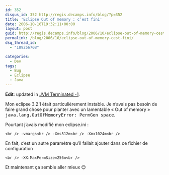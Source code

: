 ```yaml
---
id: 352
disqus_id: 352 http://regis.decamps.info/blog/?p=352
title: 'Eclipse Out of memory : c’est fini'
date: 2006-10-16T19:32:11+00:00
layout: post
guid: http://regis.decamps.info/blog/2006/10/eclipse-out-of-memory-cest-fini/
permalink: /blog/2006/10/eclipse-out-of-memory-cest-fini/
dsq_thread_id:
  - "189256708"

categories:
  - Dev
tags:
  - Bug
  - Eclipse
  - Java
---
```

**Edit**: updated in [JVM Terminated -1](http://regis.decamps.info/blog/2008/08/eclipse-jvm-terminated/).

Mon eclipse 3.2.1 était particulièrement instable. Je n’avais pas besoin de faire grand chose pour planter avec un lamentable « Out of memory » <tt>java.lang.OutOfMemoryError: PermGen space</tt>.

Pourtant j’avais modifié mon eclipse.ini :
  
`<br />
-vmargs<br />
-Xms512m<br />
-Xmx1024m<br />
` 

En fait, c’est un autre paramètre qu’il fallait ajouter dans ce fichier de configuration
  
`<br />
-XX:MaxPermSize=256m<br />
` 

Et maintenant ça semble aller mieux 😉
